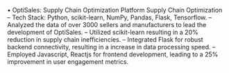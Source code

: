• OptiSales: Supply Chain Optimization Platform
Supply Chain Optimization
– Tech Stack: Python, scikit-learn, NumPy, Pandas, Flask, Tensorflow.
– Analyzed the data of over 3000 sellers and manufacturers to lead the development of OptiSales.
– Utilized scikit-learn resulting in a 20% reduction in supply chain inefficiencies.
– Integrated Flask for robust backend connectivity, resulting in a increase in data processing speed.
– Employed Javascript, Reactjs for frontend development, leading to a 25% improvement in user engagement metrics.
